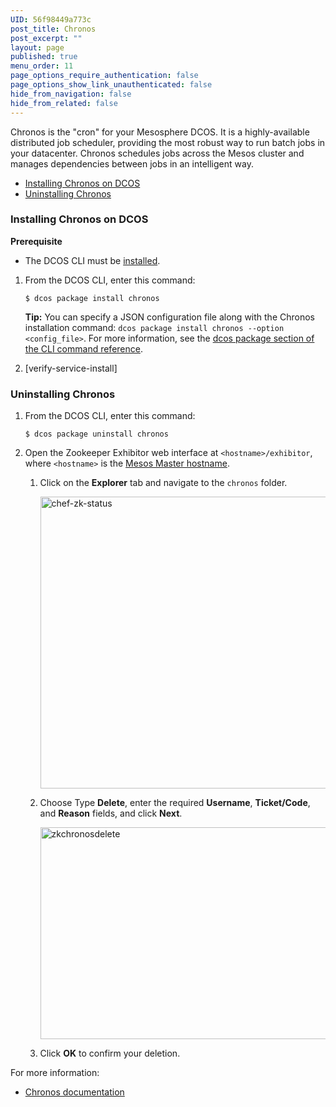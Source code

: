 ```yaml
---
UID: 56f98449a773c
post_title: Chronos
post_excerpt: ""
layout: page
published: true
menu_order: 11
page_options_require_authentication: false
page_options_show_link_unauthenticated: false
hide_from_navigation: false
hide_from_related: false
---
```

Chronos is the "cron" for your Mesosphere DCOS. It is a highly-available distributed job scheduler, providing the most robust way to run batch jobs in your datacenter. Chronos schedules jobs across the Mesos cluster and manages dependencies between jobs in an intelligent way.

*   [Installing Chronos on DCOS][1]
*   [Uninstalling Chronos][2]

### <a name="chronosinstall"></a>Installing Chronos on DCOS

**Prerequisite**

*   The DCOS CLI must be [installed][3].

1.  From the DCOS CLI, enter this command:
    
        $ dcos package install chronos
        
    
    **Tip:** You can specify a JSON configuration file along with the Chronos installation command: `dcos package install chronos --option <config_file>`. For more information, see the [dcos package section of the CLI command reference][4].

2.  [verify-service-install]

### <a name="uninstall"></a>Uninstalling Chronos

1.  From the DCOS CLI, enter this command:
    
        $ dcos package uninstall chronos
        

2.  Open the Zookeeper Exhibitor web interface at `<hostname>/exhibitor`, where `<hostname>` is the [Mesos Master hostname][5].
    
    1.  Click on the **Explorer** tab and navigate to the `chronos` folder.
        
        <a href="/wp-content/uploads/2015/12/chef-zk-status.png" rel="attachment wp-att-2112"><img src="/wp-content/uploads/2015/12/chef-zk-status.png" alt="chef-zk-status" width="551" height="467" class="alignnone size-full wp-image-2112" /></a>
    
    2.  Choose Type **Delete**, enter the required **Username**, **Ticket/Code**, and **Reason** fields, and click **Next**.
        
        <a href="/wp-content/uploads/2015/12/zkchronosdelete.png" rel="attachment wp-att-1617"><img src="/wp-content/uploads/2015/12/zkchronosdelete.png" alt="zkchronosdelete" width="613" height="339" class="alignnone size-full wp-image-1617" /></a>
    
    3.  Click **OK** to confirm your deletion.

For more information:

*   <a href="http://mesos.github.io/chronos/docs/" target="_blank">Chronos documentation</a>

 [1]: #chronosinstall
 [2]: #uninstall
 [3]: /usage/cli/install/
 [4]: /usage/cli/command-reference/
 [5]: /administration/installing/cloud/aws#launchdcos